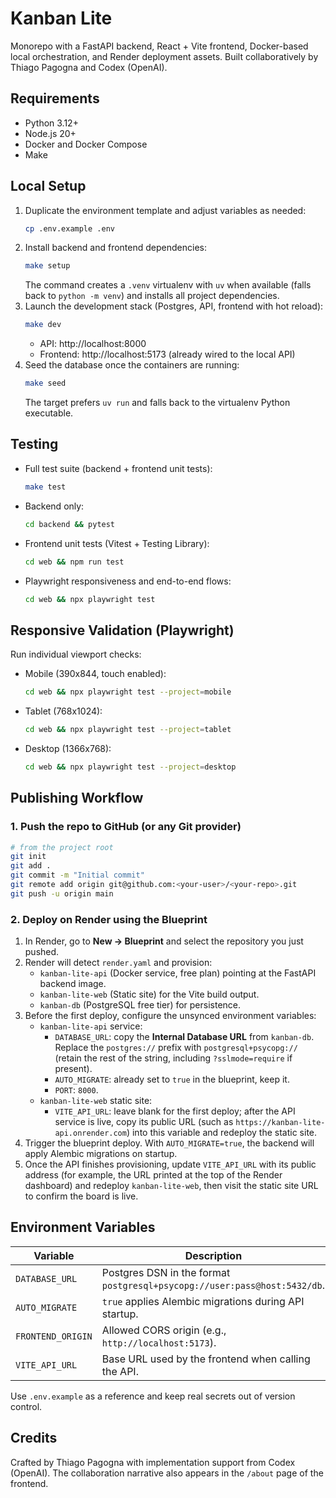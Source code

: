 # Kanban Lite

Monorepo with a FastAPI backend, React + Vite frontend, Docker-based local orchestration, and Render deployment assets. Built collaboratively by Thiago Pagogna and Codex (OpenAI).

## Requirements
- Python 3.12+
- Node.js 20+
- Docker and Docker Compose
- Make

## Local Setup
1. Duplicate the environment template and adjust variables as needed:
   ```bash
   cp .env.example .env
   ```
2. Install backend and frontend dependencies:
   ```bash
   make setup
   ```
   The command creates a `.venv` virtualenv with `uv` when available (falls back to `python -m venv`) and installs all project dependencies.
3. Launch the development stack (Postgres, API, frontend with hot reload):
   ```bash
   make dev
   ```
   - API: http://localhost:8000
   - Frontend: http://localhost:5173 (already wired to the local API)
4. Seed the database once the containers are running:
   ```bash
   make seed
   ```
   The target prefers `uv run` and falls back to the virtualenv Python executable.

## Testing
- Full test suite (backend + frontend unit tests):
  ```bash
  make test
  ```
- Backend only:
  ```bash
  cd backend && pytest
  ```
- Frontend unit tests (Vitest + Testing Library):
  ```bash
  cd web && npm run test
  ```
- Playwright responsiveness and end-to-end flows:
  ```bash
  cd web && npx playwright test
  ```

## Responsive Validation (Playwright)
Run individual viewport checks:
- Mobile (390x844, touch enabled):
  ```bash
  cd web && npx playwright test --project=mobile
  ```
- Tablet (768x1024):
  ```bash
  cd web && npx playwright test --project=tablet
  ```
- Desktop (1366x768):
  ```bash
  cd web && npx playwright test --project=desktop
  ```

## Publishing Workflow
### 1. Push the repo to GitHub (or any Git provider)
```bash
# from the project root
git init
git add .
git commit -m "Initial commit"
git remote add origin git@github.com:<your-user>/<your-repo>.git
git push -u origin main
```

### 2. Deploy on Render using the Blueprint
1. In Render, go to **New → Blueprint** and select the repository you just pushed.
2. Render will detect `render.yaml` and provision:
   - `kanban-lite-api` (Docker service, free plan) pointing at the FastAPI backend image.
   - `kanban-lite-web` (Static site) for the Vite build output.
   - `kanban-db` (PostgreSQL free tier) for persistence.
3. Before the first deploy, configure the unsynced environment variables:
   - `kanban-lite-api` service:
     - `DATABASE_URL`: copy the **Internal Database URL** from `kanban-db`. Replace the `postgres://` prefix with `postgresql+psycopg://` (retain the rest of the string, including `?sslmode=require` if present).
     - `AUTO_MIGRATE`: already set to `true` in the blueprint, keep it.
     - `PORT`: `8000`.
   - `kanban-lite-web` static site:
     - `VITE_API_URL`: leave blank for the first deploy; after the API service is live, copy its public URL (such as `https://kanban-lite-api.onrender.com`) into this variable and redeploy the static site.
4. Trigger the blueprint deploy. With `AUTO_MIGRATE=true`, the backend will apply Alembic migrations on startup.
5. Once the API finishes provisioning, update `VITE_API_URL` with its public address (for example, the URL printed at the top of the Render dashboard) and redeploy `kanban-lite-web`, then visit the static site URL to confirm the board is live.

## Environment Variables
| Variable        | Description                                                                 |
|-----------------|-----------------------------------------------------------------------------|
| `DATABASE_URL`  | Postgres DSN in the format `postgresql+psycopg://user:pass@host:5432/db`.   |
| `AUTO_MIGRATE`  | `true` applies Alembic migrations during API startup.                       |
| `FRONTEND_ORIGIN` | Allowed CORS origin (e.g., `http://localhost:5173`).                      |
| `VITE_API_URL`  | Base URL used by the frontend when calling the API.                        |

Use `.env.example` as a reference and keep real secrets out of version control.

## Credits
Crafted by Thiago Pagogna with implementation support from Codex (OpenAI). The collaboration narrative also appears in the `/about` page of the frontend.
